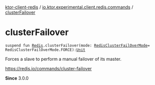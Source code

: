[ktor-client-redis](../index.md) / [io.ktor.experimental.client.redis.commands](index.md) / [clusterFailover](./cluster-failover.md)

# clusterFailover

`suspend fun `[`Redis`](../io.ktor.experimental.client.redis/-redis/index.md)`.clusterFailover(mode: `[`RedisClusterFailOverMode`](-redis-cluster-fail-over-mode/index.md)` = RedisClusterFailOverMode.FORCE): `[`Unit`](https://kotlinlang.org/api/latest/jvm/stdlib/kotlin/-unit/index.html)

Forces a slave to perform a manual failover of its master.

https://redis.io/commands/cluster-failover

**Since**
3.0.0

